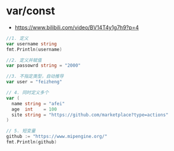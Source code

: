 # var/const
- https://www.bilibili.com/video/BV14T4y1g7h9?p=4

```go
//1. 定义
var username string
fmt.Println(username)

//2. 定义并赋值
var passowrd string = "2000"

//3. 不指定类型，自动推导
var user = "feizheng"

// 4. 同时定义多个
var (
  name string = "afei"
  age  int    = 100
  site string = "https://github.com/marketplace?type=actions"
)

// 5. 短变量
github := "https://www.mipengine.org/"
fmt.Println(github)
```
